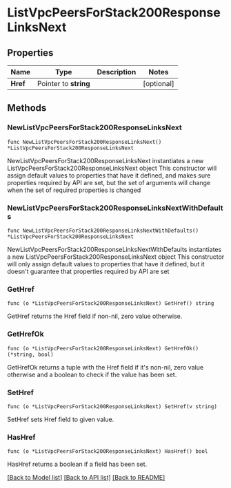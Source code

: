# ListVpcPeersForStack200ResponseLinksNext

## Properties

Name | Type | Description | Notes
------------ | ------------- | ------------- | -------------
**Href** | Pointer to **string** |  | [optional] 

## Methods

### NewListVpcPeersForStack200ResponseLinksNext

`func NewListVpcPeersForStack200ResponseLinksNext() *ListVpcPeersForStack200ResponseLinksNext`

NewListVpcPeersForStack200ResponseLinksNext instantiates a new ListVpcPeersForStack200ResponseLinksNext object
This constructor will assign default values to properties that have it defined,
and makes sure properties required by API are set, but the set of arguments
will change when the set of required properties is changed

### NewListVpcPeersForStack200ResponseLinksNextWithDefaults

`func NewListVpcPeersForStack200ResponseLinksNextWithDefaults() *ListVpcPeersForStack200ResponseLinksNext`

NewListVpcPeersForStack200ResponseLinksNextWithDefaults instantiates a new ListVpcPeersForStack200ResponseLinksNext object
This constructor will only assign default values to properties that have it defined,
but it doesn't guarantee that properties required by API are set

### GetHref

`func (o *ListVpcPeersForStack200ResponseLinksNext) GetHref() string`

GetHref returns the Href field if non-nil, zero value otherwise.

### GetHrefOk

`func (o *ListVpcPeersForStack200ResponseLinksNext) GetHrefOk() (*string, bool)`

GetHrefOk returns a tuple with the Href field if it's non-nil, zero value otherwise
and a boolean to check if the value has been set.

### SetHref

`func (o *ListVpcPeersForStack200ResponseLinksNext) SetHref(v string)`

SetHref sets Href field to given value.

### HasHref

`func (o *ListVpcPeersForStack200ResponseLinksNext) HasHref() bool`

HasHref returns a boolean if a field has been set.


[[Back to Model list]](../README.md#documentation-for-models) [[Back to API list]](../README.md#documentation-for-api-endpoints) [[Back to README]](../README.md)



